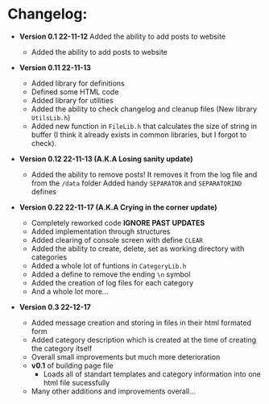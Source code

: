 # Changelog:

* **Version 0.1 22-11-12** Added the ability to add posts to website

  * Added the ability to add posts to website
* **Version 0.11 22-11-13**

  * Added library for definitions
  * Defined some HTML code
  * Added library for utilities
  * Added the ability to check changelog and cleanup files (New library `UtilsLib.h`)
  * Added new function in `FileLib.h` that calculates the size of string in buffer
    (I think it already exists in common libraries, but I forgot to check).
* **Version 0.12 22-11-13 (A.K.A Losing sanity update)**

  * Added the ability to remove posts!
    It removes it from the log file and from the `/data` folder
    Added handy `SEPARATOR` and `SEPARATORIND` defines
* **Version 0.22 22-11-17 (A.K.A Crying in the corner update)**

  * Completely reworked code **IGNORE PAST UPDATES**
  * Added implementation through structures
  * Added clearing of console screen with define `CLEAR`
  * Added the ability to create, delete, set as working directory with categories
  * Added a whole lot of funtions in `CategoryLib.h`
  * Added a define to remove the ending `\n` symbol
  * Added the creation of log files for each category
  * And a whole lot more...
* **Version 0.3 22-12-17**

  * Added message creation and storing in files in their html formated form
  * Added category description which is created at the time of creating the category itself
  * Overall small improvements but much more deterioration
  * **v0.1** of building page file
    * Loads all of standart templates and category information into one html file sucessfully
  * Many other additions and improvements overall...
